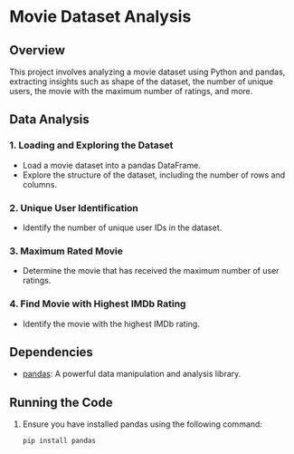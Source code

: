 # Movie Dataset Analysis

## Overview

This project involves analyzing a movie dataset using Python and pandas, extracting insights such as shape of the dataset, the number of unique users, the movie with the maximum number of ratings, and more. 

## Data Analysis

### 1. Loading and Exploring the Dataset

- Load a movie dataset into a pandas DataFrame.
- Explore the structure of the dataset, including the number of rows and columns.

### 2. Unique User Identification

- Identify the number of unique user IDs in the dataset.

### 3. Maximum Rated Movie

- Determine the movie that has received the maximum number of user ratings.


### 4. Find Movie with Highest IMDb Rating

- Identify the movie with the highest IMDb rating.

## Dependencies

- [pandas](https://pandas.pydata.org/): A powerful data manipulation and analysis library.

## Running the Code

1. Ensure you have installed pandas using the following command:
   ```bash
   pip install pandas
